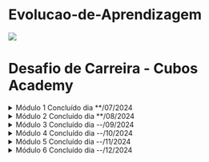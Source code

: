 # Evolucao-de-Aprendizagem

![](https://i.imgur.com/xG74tOh.png)

# Desafio de Carreira - Cubos Academy

<details>
<summary>Módulo 1 Concluído dia **/07/2024</summary>

# Data de Entrega dos Desafios

Desafio de Carreira: 15/07/2024  
Entregue: --/07/2024  
Desafio de carreira entregue com -- dias de antencedência!  

Desafio Técnico: 15/07/2024  
Entregue: 09/07/2024  
Desafio técnico entregue com 06 dias de antecedência!  


## Conteúdos a serem trabalhados nesse módulo:

### Conteúdos tecnicos

-Setup de ferramentas  
-Git básico  
-NodeJS, NPM e Package.json  
-Variáveis  
-Introdução ao TypeScript  
-Condicionais e Truthiness  
-Arrays e Loops  
-Objetos  

### Conteúdos de Carreira

-Introdução a Soft Skills  
-Carreiras em tecnologia  
-Ética em tecnologia  

## O que eu já sei sobre os assuntos que serão abordados nesse módulo?

-Eu já sei o básico de Javascript, pelo que assisti no curso introdutório de Typescript da prórpia cubos não parece ser tão diferente.  
-Eu já sei trabalhar com condicionais em "if".  
-Eu ja sei trabalhar com Arrays e Loops, mas preciso praticar.  
-Eu ja sei o que são Objetos, mas preciso compreender de forma mais aprofundada.  

## O que quero aprender sobre os assuntos que serão abordados nesse módulo?

-Quero Aprender a manipular o básico do Git e Git Hub, entender também as Diferenças  
-Quero Aprender o que é e para que serve o NodeJS, NPM e Package.json  
-Quero Aprender o que é Truthiness e para que serve, pois nunca ouvi falar.
-Preciso aprender sobre SofSkills, isso vai me ajudar a lidar cada vez melhor com as pessoas.


## Minha evolução: o que aprendi sobre os assuntos que foram abordados nesse módulo?

-Aprendi a manipular meus projetos no Git Hub.  
-Aprendi a organizar meu perfil no linkedIn e Git Hub.  
-Aprendi para que serve e como usar o NodeJS, NPM e Package.json. 
-Aprimorei minhas habilidades com variáveis, TypeScript, condicionais, Arrays e Loops
-Aprendi a introdução dos conceitos de Objetos. 
-Entendi de forma mais aprofundada sobre a Ética dentro da tecnologia.  
-Estou entendendo o funcionamento das carreiras dentro da tecnologia.  

</details>


<details>
<summary>Módulo 2 Concluído dia **/08/2024</summary>

# Data de Entrega dos Desafios

Desafio de Carreira: --/08/2024
Entregue: --/08/2024
Desafio de carreira entregue com -- dias de antencedência!

Desafio Técnico: --/08/2024
Entregue: --/08/2024
Desafio técnico entregue com -- dias de antecedência!


## Conteúdos a serem trabalhados nesse módulo:

### Conteúdos tecnicos

-Funções
-Tipos de Dados  
-Tipos Utilitários  
-Métodos de Strings  
-Métodos de Arrays  

### Conteúdos de Carreira

-Gestão de Tempo  
-Postura Profissional  
-LinkedIn: primeiros passos  

## O que eu já sei sobre os assuntos que serão abordados nesse módulo?

-Eu já domino os tipos básicos de funções no Javascript.  
-Conheço várias tecnicas de gestão de tempo, mas estou descobrindo quais são eficientes diante do desafio de ter TDAH misto severo.  

## O que quero aprender sobre os assuntos que serão abordados nesse módulo?

-Quero Aprender se tipos de dados tem haver com tipagem (number, string, etc).  
-Quero Aprender o que são utilitários.  
-Não faço ideia do que significa métodos de array.  
-Aprimorar minha gestão de tempo.  
-Quero descobrar como criar um arquivo só com funções e chamar - las usando modulação de códigos.
-Quero aprender a encontrar trabalho voluntário para colocar minhas habilidades em prática.
 
## Minha evolução: o que aprendi sobre os assuntos que foram abordados nesse módulo?

-Aprendi...
-Aprendi...

</details>

<details>
<summary>Módulo 3 Concluído dia --/09/2024</summary>

# Data de Entrega dos Desafios

Desafio de Carreira: --/09/2024
Entregue: --/09/2024
Desafio de carreira entregue com -- dias de antencedência!

Desafio Técnico: --/09/2024
Entregue: --/09/2024
Desafio técnico entregue com -- dias de antecedência!


## Conteúdos a serem trabalhados nesse módulo:

-Vou aprender...
-Vou Aprender...

## O que eu já sei sobre os assuntos que serão abordados nesse módulo?

-Eu já sei...
-Eu já sei...

## O que quero aprender sobre os assuntos que serão abordados nesse módulo?

-Quero Aprender...
-Quero Aprender...

## Minha evolução: o que aprendi sobre os assuntos que foram abordados nesse módulo?

-Aprendi...
-Aprendi...

</details>

<details>
<summary>Módulo 4 Concluído dia --/10/2024</summary>

# Data de Entrega dos Desafios

Desafio de Carreira: --/10/2024
Entregue: --/10/2024
Desafio de carreira entregue com -- dias de antencedência!

Desafio Técnico: --/10/2024
Entregue: --/10/2024
Desafio técnico entregue com -- dias de antecedência!


## Conteúdos a serem trabalhados nesse módulo:

-Vou aprender...
-Vou Aprender...

## O que eu já sei sobre os assuntos que serão abordados nesse módulo?

-Eu já sei...
-Eu já sei...

## O que quero aprender sobre os assuntos que serão abordados nesse módulo?

-Quero Aprender...
-Quero Aprender...

## Minha evolução: o que aprendi sobre os assuntos que foram abordados nesse módulo?

-Aprendi...
-Aprendi...

</details>

<details>
<summary>Módulo 5 Concluído dia --/11/2024</summary>

# Data de Entrega dos Desafios

Desafio de Carreira: --/11/2024
Entregue: --/11/2024
Desafio de carreira entregue com -- dias de antencedência!

Desafio Técnico: --/11/2024
Entregue: --/11/2024
Desafio técnico entregue com -- dias de antecedência!


## Conteúdos a serem trabalhados nesse módulo:

-Vou aprender...
-Vou Aprender...

## O que eu já sei sobre os assuntos que serão abordados nesse módulo?

-Eu já sei...
-Eu já sei...

## O que quero aprender sobre os assuntos que serão abordados nesse módulo?

-Quero Aprender...
-Quero Aprender...

## Minha evolução: o que aprendi sobre os assuntos que foram abordados nesse módulo?

-Aprendi...
-Aprendi...

</details>

<details>
<summary>Módulo 6 Concluído dia --/12/2024</summary>

# Data de Entrega dos Desafios

Desafio de Carreira: --/12/2024
Entregue: --/12/2024
Desafio de carreira entregue com -- dias de antencedência!

Desafio Técnico: --/12/2024
Entregue: --/12/2024
Desafio técnico entregue com -- dias de antecedência!


## Conteúdos a serem trabalhados nesse módulo:

-Vou aprender...
-Vou Aprender...

## O que eu já sei sobre os assuntos que serão abordados nesse módulo?

-Eu já sei...
-Eu já sei...

## O que quero aprender sobre os assuntos que serão abordados nesse módulo?

-Quero Aprender...
-Quero Aprender...

## Minha evolução: o que aprendi sobre os assuntos que foram abordados nesse módulo?

-Aprendi...
-Aprendi...

</details>
